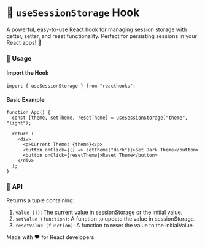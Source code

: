 # 🚀 `useSessionStorage` Hook

A powerful, easy-to-use React hook for managing session storage with getter, setter, and reset functionality. Perfect for persisting sessions in your React apps! 🎉

### 🔧 Usage

#### Import the Hook

`import { useSessionStorage } from "reacthooks";`

#### Basic Example

```
function App() {
  const [theme, setTheme, resetTheme] = useSessionStorage("theme", "light");

  return (
    <div>
      <p>Current Theme: {theme}</p>
      <button onClick={() => setTheme("dark")}>Set Dark Theme</button>
      <button onClick={resetTheme}>Reset Theme</button>
    </div>
  );
}
```

### 📜 API

Returns a tuple containing:

1. `value (T)`: The current value in sessionStorage or the initial value.
2. `setValue (function)`: A function to update the value in sessionStorage.
3. `resetValue (function)`: A function to reset the value to the initialValue.

Made with ❤️ for React developers.
